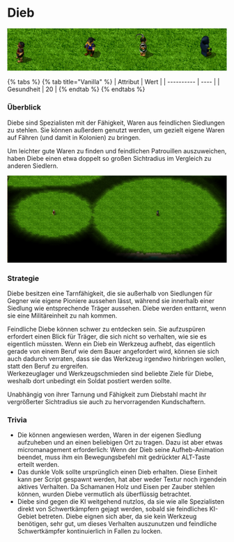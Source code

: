 # Dieb

![Alle Diebe der Völker in einer Reihe](../.gitbook/assets/Dieblineup.png)

{% tabs %}
{% tab title="Vanilla" %}
| Attribut   | Wert |
| ---------- | ---- |
| Gesundheit | 20   |
{% endtab %}
{% endtabs %}

### Überblick

Diebe sind Spezialisten mit der Fähigkeit, Waren aus feindlichen Siedlungen zu stehlen. Sie können außerdem genutzt werden, um gezielt eigene Waren auf Fähren (und damit in Kolonien) zu bringen.

Um leichter gute Waren zu finden und feindlichen Patrouillen auszuweichen, haben Diebe einen etwa doppelt so großen Sichtradius im Vergleich zu anderen Siedlern.

![Der Sichtradius eines Level 1 Schwertkämpfers verglichen mit dem eines Diebs](../.gitbook/assets/Diebsichtradius.png)

### Strategie

Diebe besitzen eine Tarnfähigkeit, die sie außerhalb von Siedlungen für Gegner wie eigene Pioniere aussehen lässt, während sie innerhalb einer Siedlung wie entsprechende Träger aussehen. Diebe werden enttarnt, wenn sie eine Militäreinheit zu nah kommen.

Feindliche Diebe können schwer zu entdecken sein. Sie aufzuspüren erfordert einen Blick für Träger, die sich nicht so verhalten, wie sie es eigentlich müssten. Wenn ein Dieb ein Werkzeug aufhebt, das eigentlich gerade von einem Beruf wie dem Bauer angefordert wird, können sie sich auch dadurch verraten, dass sie das Werkzeug irgendwo hinbringen wollen, statt den Beruf zu ergreifen.\
Werkezeuglager und Werkzeugschmieden sind beliebte Ziele für Diebe, weshalb dort unbedingt ein Soldat postiert werden sollte.

Unabhängig von ihrer Tarnung und Fähigkeit zum Diebstahl macht ihr vergrößerter Sichtradius sie auch zu hervorragenden Kundschaftern.

### Trivia

* Die können angewiesen werden, Waren in der eigenen Siedlung aufzuheben und an einen beliebigen Ort zu tragen. Dazu ist aber etwas micromanagement erforderlich: Wenn der Dieb seine Aufheb-Animation beendet, muss ihm ein Bewegungsbefehl mit gedrückter ALT-Taste erteilt werden.
* Das dunkle Volk sollte ursprünglich einen Dieb erhalten. Diese Einheit kann per Script gespawnt werden, hat aber weder Textur noch irgendein aktives Verhalten. Da Schamanen Holz und Eisen per Zauber stehlen können, wurden Diebe vermutlich als überflüssig betrachtet.
* Diebe sind gegen die KI weitgehend nutzlos, da sie wie alle Spezialisten direkt von Schwertkämpfern gejagt werden, sobald sie feindliches KI-Gebiet betreten. Diebe eignen sich aber, da sie kein Werkzeug benötigen, sehr gut, um dieses Verhalten auszunutzen und feindliche Schwertkämpfer kontinuierlich in Fallen zu locken.
